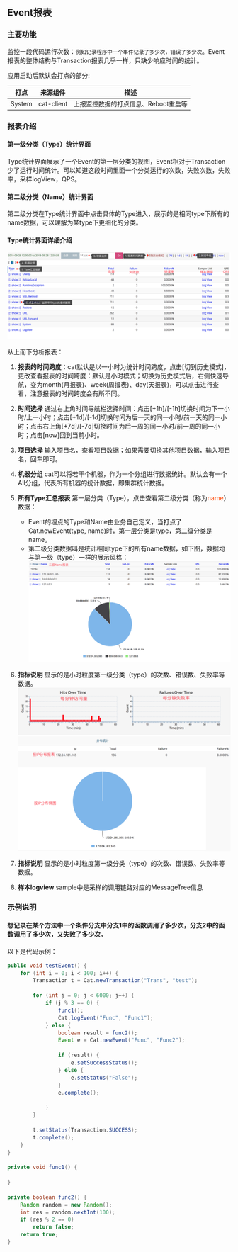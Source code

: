 ## Event报表
### 主要功能

监控一段代码运行次数：`例如记录程序中一个事件记录了多少次，错误了多少次`。Event报表的整体结构与Transaction报表几乎一样，只缺少响应时间的统计。

应用启动后默认会打点的部分:

|  打点 | 来源组件 | 描述 |
| --- | --- | --- |
| System | cat-client | 上报监控数据的打点信息、Reboot重启等 |

### 报表介绍 
#### 第一级分类（Type）统计界面

Type统计界面展示了一个Event的第一层分类的视图，Event相对于Transaction少了运行时间统计。可以知道这段时间里面一个分类运行的次数，失败次数，失败率，采样logView，QPS。

#### 第二级分类（Name）统计界面
第二级分类在Type统计界面中点击具体的Type进入，展示的是相同type下所有的name数据，可以理解为某type下更细化的分类。

#### Type统计界面详细介绍

![](../../resources/ch1-report/event.png)

从上而下分析报表：

1. **报表的时间跨度**：cat默认是以一小时为统计时间跨度，点击[切到历史模式]，更改查看报表的时间跨度：默认是小时模式；切换为历史模式后，右侧快速导航，变为month(月报表)、week(周报表)、day(天报表)，可以点击进行查看，注意报表的时间跨度会有所不同。
2. **时间选择** 通过右上角时间导航栏选择时间：点击[+1h]/[-1h]切换时间为下一小时/上一小时；点击[+1d]/[-1d]切换时间为后一天的同一小时/前一天的同一小时；点击右上角[+7d]/[-7d]切换时间为后一周的同一小时/前一周的同一小时；点击[now]回到当前小时。
3. **项目选择** 输入项目名，查看项目数据；如果需要切换其他项目数据，输入项目名，回车即可。
4. **机器分组** cat可以将若干个机器，作为一个分组进行数据统计。默认会有一个All分组，代表所有机器的统计数据，即集群统计数据。
5. **所有Type汇总报表** 第一层分类（Type），点击查看第二级分类（称为<font color=#FF4500>name</font>）数据：
    - Event的埋点的Type和Name由业务自己定义，当打点了Cat.newEvent(type, name)时，第一层分类是type，第二级分类是name。
    - 第二级分类数据叫是统计相同type下的所有name数据，如下图，数据均与第一级（type）一样的展示风格：
    ![](../../resources/ch1-report/event_name.png)

6. **指标说明** 显示的是小时粒度第一级分类（type）的次数、错误数、失败率等数据。
![](../../resources/ch1-report/event_detail1.png)
![](../../resources/ch1-report/event_detail2.png)


7. **指标说明** 显示的是小时粒度第一级分类（type）的次数、错误数、失败率等数据。
8. **样本logview** sample中是采样的调用链路对应的MessageTree信息

### 示例说明
#### 想记录在某个方法中一个条件分支中分支1中的函数调用了多少次，分支2中的函数调用了多少次，又失败了多少次。
以下是代码示例：

```java
public void testEvent() {
    for (int i = 0; i < 100; i++) {
        Transaction t = Cat.newTransaction("Trans", "test");

        for (int j = 0; j < 6000; j++) {
            if (j % 3 == 0) {
                func1();
                Cat.logEvent("Func", "Func1");
            } else {
                boolean result = func2();
                Event e = Cat.newEvent("Func", "Func2");

                if (result) {
                    e.setSuccessStatus();
                } else {
                    e.setStatus("False");
                }
                e.complete();

            }
        }

        t.setStatus(Transaction.SUCCESS);
        t.complete();
    }
}

private void func1() {

}

private boolean func2() {
    Random random = new Random();
    int res = random.nextInt(100);
    if (res % 2 == 0)
        return false;
    return true;
}
```